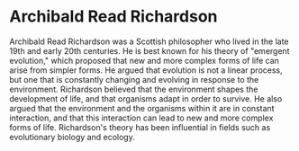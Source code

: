# Archibald Read Richardson

Archibald Read Richardson was a Scottish philosopher who lived in the late 19th and early 20th centuries. He is best known for his theory of "emergent evolution," which proposed that new and more complex forms of life can arise from simpler forms. He argued that evolution is not a linear process, but one that is constantly changing and evolving in response to the environment. Richardson believed that the environment shapes the development of life, and that organisms adapt in order to survive. He also argued that the environment and the organisms within it are in constant interaction, and that this interaction can lead to new and more complex forms of life. Richardson's theory has been influential in fields such as evolutionary biology and ecology.
